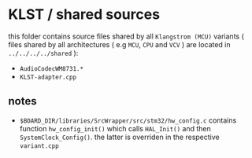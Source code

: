 # KLST / shared sources

this folder contains source files shared by all `Klangstrom (MCU)` variants ( files shared by all architectures ( e.g `MCU`, `CPU` and `VCV` ) are located in `../../../../shared` ):

- `AudioCodecWM8731.*`
- `KLST-adapter.cpp`

## notes

- `$BOARD_DIR/libraries/SrcWrapper/src/stm32/hw_config.c` contains function `hw_config_init()` which calls `HAL_Init()` and then `SystemClock_Config()`. the latter is overriden in the respective `variant.cpp`
